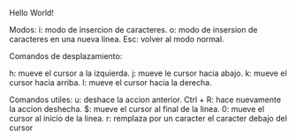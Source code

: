 Hello World!

Modos:
i: modo de insercion de caracteres.
o: modo de insersion de caracteres en una nueva linea.
Esc: volver al modo normal.

Comandos de desplazamiento:

h: mueve el cursor a la izquierda.
j: mueve le cursor hacia abajo.
k: mueve el cursor hacia arriba.
l: mueve el cursor hacia la derecha.

Comandos utiles:
u: deshace la accion anterior.
Ctrl + R: hace nuevamente la accion deshecha.
$: mueve el cursor al final de la linea.
0: mueve el cursor al inicio de la linea.
r: remplaza por un caracter el caracter debajo del cursor
